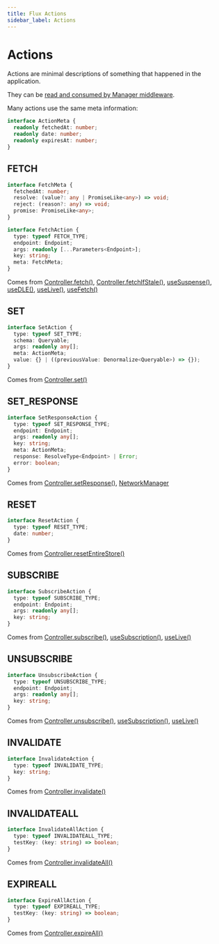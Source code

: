 ```yaml
---
title: Flux Actions
sidebar_label: Actions
---
```


# Actions

Actions are minimal descriptions of something that happened in the application.

They can be [read and consumed by Manager middleware](./Manager.md#reading-and-consuming-actions).

Many actions use the same meta information:

```ts
interface ActionMeta {
  readonly fetchedAt: number;
  readonly date: number;
  readonly expiresAt: number;
}
```

## FETCH

```ts
interface FetchMeta {
  fetchedAt: number;
  resolve: (value?: any | PromiseLike<any>) => void;
  reject: (reason?: any) => void;
  promise: PromiseLike<any>;
}

interface FetchAction {
  type: typeof FETCH_TYPE;
  endpoint: Endpoint;
  args: readonly [...Parameters<Endpoint>];
  key: string;
  meta: FetchMeta;
}
```

Comes from [Controller.fetch()](./Controller.md#fetch), [Controller.fetchIfStale()](./Controller.md#fetchIfStale),
[useSuspense()](./useSuspense.md), [useDLE()](./useDLE.md), [useLive()](./useLive.md), [useFetch()](./useFetch.md)

## SET

```ts
interface SetAction {
  type: typeof SET_TYPE;
  schema: Queryable;
  args: readonly any[];
  meta: ActionMeta;
  value: {} | ((previousValue: Denormalize<Queryable>) => {});
}
```

Comes from [Controller.set()](./Controller.md#set)

## SET_RESPONSE

```ts
interface SetResponseAction {
  type: typeof SET_RESPONSE_TYPE;
  endpoint: Endpoint;
  args: readonly any[];
  key: string;
  meta: ActionMeta;
  response: ResolveType<Endpoint> | Error;
  error: boolean;
}
```

Comes from [Controller.setResponse()](./Controller.md#setResponse), [NetworkManager](./NetworkManager.md)

## RESET

```ts
interface ResetAction {
  type: typeof RESET_TYPE;
  date: number;
}
```

Comes from [Controller.resetEntireStore()](./Controller.md#resetEntireStore)

## SUBSCRIBE

```ts
interface SubscribeAction {
  type: typeof SUBSCRIBE_TYPE;
  endpoint: Endpoint;
  args: readonly any[];
  key: string;
}
```

Comes from [Controller.subscribe()](./Controller.md#subscribe), [useSubscription()](./useSubscription.md), [useLive()](./useLive.md)

## UNSUBSCRIBE

```ts
interface UnsubscribeAction {
  type: typeof UNSUBSCRIBE_TYPE;
  endpoint: Endpoint;
  args: readonly any[];
  key: string;
}
```

Comes from [Controller.unsubscribe()](./Controller.md#unsubscribe), [useSubscription()](./useSubscription.md), [useLive()](./useLive.md)

## INVALIDATE

```ts
interface InvalidateAction {
  type: typeof INVALIDATE_TYPE;
  key: string;
}
```

Comes from [Controller.invalidate()](./Controller.md#invalidate)

## INVALIDATEALL

```ts
interface InvalidateAllAction {
  type: typeof INVALIDATEALL_TYPE;
  testKey: (key: string) => boolean;
}
```

Comes from [Controller.invalidateAll()](./Controller.md#invalidateAll)

## EXPIREALL

```ts
interface ExpireAllAction {
  type: typeof EXPIREALL_TYPE;
  testKey: (key: string) => boolean;
}
```

Comes from [Controller.expireAll()](./Controller.md#expireAll)

